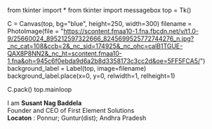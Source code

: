 from tkinter import *
from tkinter import messagebox
top = Tk()

C = Canvas(top, bg="blue", height=250, width=300)
filename = PhotoImage(file = "https://scontent.fmaa10-1.fna.fbcdn.net/v/t1.0-9/25660024_895212597322666_8245699525772744276_n.jpg?_nc_cat=108&ccb=2&_nc_sid=174925&_nc_ohc=calB1TGUE-QAX8P8NN2&_nc_ht=scontent.fmaa10-1.fna&oh=945c6f0ebda9d6a2b8d3358173c3cc2d&oe=5FF5FCA5/")
background_label = Label(top, image=filename)
background_label.place(x=0, y=0, relwidth=1, relheight=1)

C.pack()
top.mainloop



I am **Susant Nag Baddela** \
Founder and CEO of First Element Solutions\
**Locaton** : Ponnur; Guntur(dist); Andhra Pradesh

